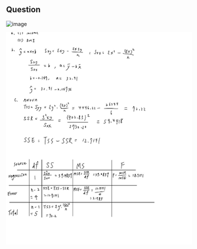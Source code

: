 ## Question

![image](https://github.com/user-attachments/assets/48482a85-3d1e-42a8-99d4-e12bdd165d3d)

![image](https://github.com/HWTeng-Teaching/202502-Statistics-II/blob/main/112705014_%E7%94%B0%E6%B7%AE%E7%AD%91/IMG_4297.jpeg)
